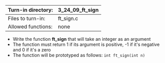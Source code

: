 Turn-in directory: | 3_24_09_ft_sign |
-------------|-------------|
Files to turn-in: | ft_sign.c |
Allowed functions: | none

* Write the function **ft_sign** that will take an integer as an argument
* The function must return 1 if its argument is positive, -1 if it's negative and 0 if it's a zero
* The function will be prototyped as follows:
  `int ft_sign(int n)`
